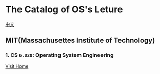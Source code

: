 #  The Catalog of OS's Leture
[中文](README.cn.md)
## MIT(Massachusettes Institute of Technology)
### 1. CS `6.828`: Operating System Engineering
[Visit Home](https://pdos.csail.mit.edu/6.828/2018/schedule.html)
